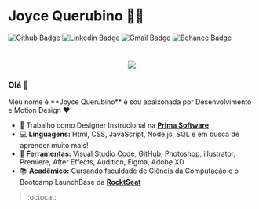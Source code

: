 # Joyce Querubino 👩‍💻
[![Github Badge](https://img.shields.io/badge/-Github-000?style=flat-square&logo=Github&logoColor=white&link=https://github.com/JoyceQuerubino)](https://github.com/JoyceQuerubino)
[![Linkedin Badge](https://img.shields.io/badge/-LinkedIn-blue?style=flat-square&logo=Linkedin&logoColor=white&link=https://www.linkedin.com/in/joyce-querubino/)](https://www.linkedin.com/in/joyce-querubino/)
[![Gmail Badge](https://img.shields.io/badge/-Gmail-c14438?style=flat-square&logo=Gmail&logoColor=white&link=mailto:joycequerubino5@gmail.com)](mailto:joycequerubino5@gmail.com)
[![Behance Badge](https://img.shields.io/badge/-Behance-blue?style=flat-square&logo=Behance&logoColor=white&link=https://www.behance.net/joycequerucdd7)](https://www.behance.net/joycequerucdd7)

<h1 align="center">
  <img src ="https://ik.imagekit.io/joyceQuerubino/personagem_MLbVvybMb7.gif">
</h1>

<h3> Olá 👋 </h3>
Meu nome é **Joyce Querubino** e sou apaixonada por Desenvolvimento e Motion Design ❤

- 💼 Trabalho como Designer Instrucional na **[Prima Software](https://www.sophia.com.br/)**
- 💻 **Linguagens:** Html, CSS, JavaScript, Node.js, SQL e em busca de aprender muito mais!
- 🎨 **Ferramentas:** Visual Studio Code, GitHub, Photoshop, illustrator, Premiere, After Effects, Audition, Figma, Adobe XD
- 📚 **Acadêmico:** Cursando faculdade de Ciência da Computação e o Bootcamp LaunchBase da **[RocktSeat](https://rocketseat.com.br/)** 

> :octocat:

